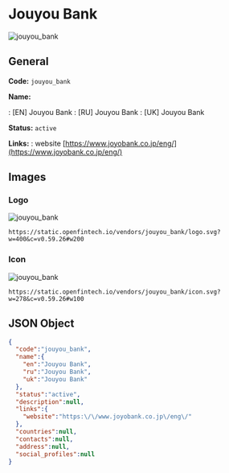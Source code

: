 
# Jouyou Bank 
![jouyou_bank](https://static.openfintech.io/vendors/jouyou_bank/logo.svg?w=400&c=v0.59.26#w200)  

## General 
 
**Code:** `jouyou_bank` 
 
**Name:** 
 
:	[EN] Jouyou Bank 
:	[RU] Jouyou Bank 
:	[UK] Jouyou Bank 
 
**Status:** `active` 
 
**Links:** 
: website [https://www.joyobank.co.jp/eng/](https://www.joyobank.co.jp/eng/) 
 

## Images 

### Logo 
 
![jouyou_bank](https://static.openfintech.io/vendors/jouyou_bank/logo.svg?w=400&c=v0.59.26#w200)  

```
https://static.openfintech.io/vendors/jouyou_bank/logo.svg?w=400&c=v0.59.26#w200
```  

### Icon 
 
![jouyou_bank](https://static.openfintech.io/vendors/jouyou_bank/icon.svg?w=278&c=v0.59.26#w100)  

```
https://static.openfintech.io/vendors/jouyou_bank/icon.svg?w=278&c=v0.59.26#w100
```  

## JSON Object 

```json
{
  "code":"jouyou_bank",
  "name":{
    "en":"Jouyou Bank",
    "ru":"Jouyou Bank",
    "uk":"Jouyou Bank"
  },
  "status":"active",
  "description":null,
  "links":{
    "website":"https:\/\/www.joyobank.co.jp\/eng\/"
  },
  "countries":null,
  "contacts":null,
  "address":null,
  "social_profiles":null
}
```  
